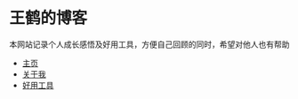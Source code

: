 # 王鹤的博客
本网站记录个人成长感悟及好用工具，方便自己回顾的同时，希望对他人也有帮助
- [主页](index.md)  
- [关于我](about.md)  
- [好用工具](useful-tools.md) 